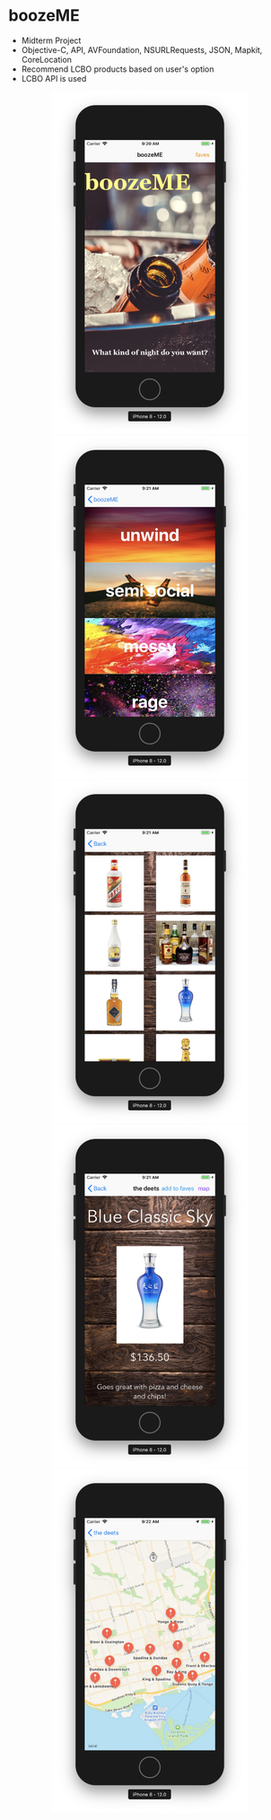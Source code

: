 # boozeME

- Midterm Project
- Objective-C, API, AVFoundation, NSURLRequests, JSON, Mapkit, CoreLocation
- Recommend LCBO products based on user's option
- LCBO API is used


<p align="center">
  <img src="https://github.com/sungsihun/boozeME/blob/master/boozeMe1.jpg" width="350" title="hover text">
  <img src="https://github.com/sungsihun/boozeME/blob/master/boozeMe2.jpg" width="350" title="hover text">
  <img src="https://github.com/sungsihun/boozeME/blob/master/boozeMe3.jpg" width="350" title="hover text">
  <img src="https://github.com/sungsihun/boozeME/blob/master/boozeMe4.jpg" width="350" title="hover text">
  <img src="https://github.com/sungsihun/boozeME/blob/master/boozeMe5.jpg" width="350" title="hover text">
</p>
